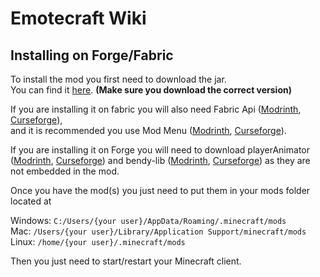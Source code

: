 # Emotecraft Wiki

## Installing on Forge/Fabric

To install the mod you first need to download the jar.\
You can find it [here](%downloads). **(Make sure you download the correct version)**

If you are installing it on fabric you will also need Fabric Api ([Modrinth](https://modrinth.com/mod/fabric-api/versions), [Curseforge](https://www.curseforge.com/minecraft/mc-mods/fabric-api/files)),\
and it is recommended you use Mod Menu ([Modrinth](https://modrinth.com/mod/modmenu/versions), [Curseforge](https://www.curseforge.com/minecraft/mc-mods/modmenu/files)).

If you are installing it on Forge you will need to download playerAnimator ([Modrinth](https://modrinth.com/mod/playeranimator/versions), [Curseforge](https://www.curseforge.com/minecraft/mc-mods/playeranimator/files)) and bendy-lib ([Modrinth](https://modrinth.com/mod/bendy-lib/versions), [Curseforge](https://www.curseforge.com/minecraft/mc-mods/bendy-lib/files)) as they are not embedded in the mod.

Once you have the mod(s) you just need to put them in your mods folder located at

Windows: `C:/Users/{your user}/AppData/Roaming/.minecraft/mods`\
Mac: `/Users/{your user}/Library/Application Support/minecraft/mods`\
Linux: `/home/{your user}/.minecraft/mods`

Then you just need to start/restart your Minecraft client.
